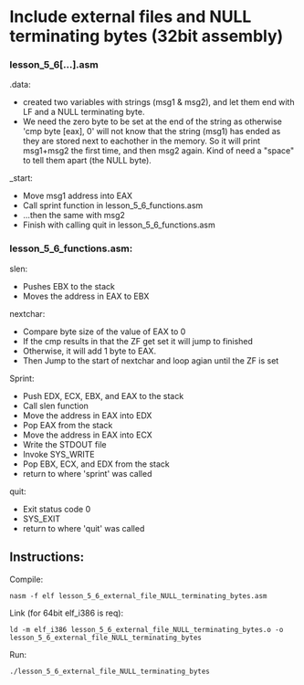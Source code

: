 # Include external files and NULL terminating bytes (32bit assembly)

### lesson_5_6[...].asm
.data:
- created two variables with strings (msg1 & msg2), and let them end with LF and a NULL terminating byte.
- We need the zero byte to be set at the end of the string as otherwise 'cmp byte [eax], 0' will not know that the string (msg1) has ended as they are stored next to eachother in the memory. So it will print msg1+msg2 the first time, and then msg2 again. Kind of need a "space" to tell them apart (the NULL byte).

_start:
- Move msg1 address into EAX
- Call sprint function in lesson_5_6_functions.asm
- ...then the same with msg2
- Finish with calling quit in lesson_5_6_functions.asm

### lesson_5_6_functions.asm:

slen:
- Pushes EBX to the stack
- Moves the address in EAX to EBX

nextchar:
- Compare byte size of the value of EAX to 0
- If the cmp results in that the ZF get set it will jump to finished
- Otherwise, it will add 1 byte to EAX.
- Then Jump to the start of nextchar and loop agian until the ZF is set

Sprint:
- Push EDX, ECX, EBX, and EAX to the stack
- Call slen function
- Move the address in EAX into EDX
- Pop EAX from the stack
- Move the address in EAX into ECX
- Write the STDOUT file
- Invoke SYS_WRITE
- Pop EBX, ECX, and EDX from the stack
- return to where 'sprint' was called

quit:
- Exit status code 0
- SYS_EXIT
- return to where 'quit' was called

## Instructions:

Compile:
```
nasm -f elf lesson_5_6_external_file_NULL_terminating_bytes.asm
```
Link (for 64bit elf_i386 is req):
```
ld -m elf_i386 lesson_5_6_external_file_NULL_terminating_bytes.o -o lesson_5_6_external_file_NULL_terminating_bytes
```
Run:
```
./lesson_5_6_external_file_NULL_terminating_bytes
```
